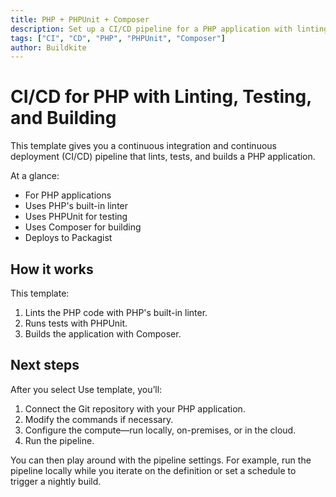 ```yaml
---
title: PHP + PHPUnit + Composer
description: Set up a CI/CD pipeline for a PHP application with linting, testing, and building using PHP's built-in linter, PHPUnit, and Composer.
tags: ["CI", "CD", "PHP", "PHPUnit", "Composer"]
author: Buildkite
---
```


# CI/CD for PHP with Linting, Testing, and Building

This template gives you a continuous integration and continuous deployment (CI/CD) pipeline that lints, tests, and builds a PHP application.

At a glance:

- For PHP applications
- Uses PHP's built-in linter
- Uses PHPUnit for testing
- Uses Composer for building
- Deploys to Packagist

## How it works

This template:

1. Lints the PHP code with PHP's built-in linter.
2. Runs tests with PHPUnit.
3. Builds the application with Composer.

## Next steps

After you select Use template, you’ll:

1. Connect the Git repository with your PHP application.
2. Modify the commands if necessary.
3. Configure the compute—run locally, on-premises, or in the cloud.
4. Run the pipeline.

You can then play around with the pipeline settings. For example, run the pipeline locally while you iterate on the definition or set a schedule to trigger a nightly build.

